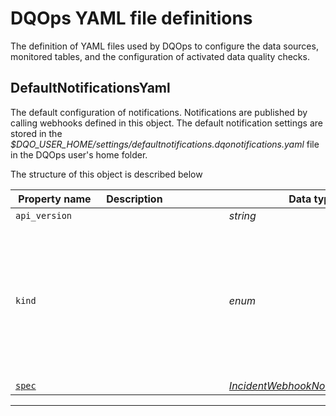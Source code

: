 # DQOps YAML file definitions
The definition of YAML files used by DQOps to configure the data sources, monitored tables, and the configuration of activated data quality checks.


## DefaultNotificationsYaml
The default configuration of notifications. Notifications are published by calling webhooks defined in this object.
 The default notification settings are stored in the *$DQO_USER_HOME/settings/defaultnotifications.dqonotifications.yaml* file in the DQOps user&#x27;s home folder.









The structure of this object is described below

|&nbsp;Property&nbsp;name&nbsp;|&nbsp;Description&nbsp;&nbsp;&nbsp;&nbsp;&nbsp;&nbsp;&nbsp;&nbsp;&nbsp;&nbsp;&nbsp;&nbsp;&nbsp;&nbsp;&nbsp;&nbsp;&nbsp;&nbsp;&nbsp;&nbsp;&nbsp;|&nbsp;Data&nbsp;type&nbsp;|&nbsp;Enum&nbsp;values&nbsp;|&nbsp;Default&nbsp;value&nbsp;|&nbsp;Sample&nbsp;values&nbsp;|
|---------------|---------------------------------|-----------|-------------|---------------|---------------|
|<span class="no-wrap-code ">`api_version`</span>||*string*| | | |
|<span class="no-wrap-code ">`kind`</span>||*enum*|source<br/>table<br/>sensor<br/>provider_sensor<br/>rule<br/>check<br/>settings<br/>file_index<br/>dashboards<br/>default_schedules<br/>default_checks<br/>default_notifications<br/>| | |
|<span class="no-wrap-code ">[`spec`](./ConnectionYaml.md#incidentwebhooknotificationsspec)</span>||*[IncidentWebhookNotificationsSpec](./ConnectionYaml.md#incidentwebhooknotificationsspec)*| | | |









___



